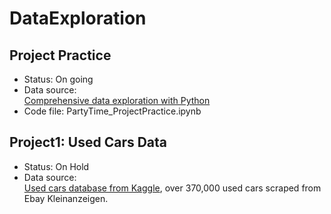# DataExploration

## Project Practice
* Status: On going
* Data source:  
[Comprehensive data exploration with Python](https://www.kaggle.com/pmarcelino/comprehensive-data-exploration-with-python)  
* Code file: PartyTime_ProjectPractice.ipynb
## Project1: Used Cars Data
* Status: On Hold
* Data source:  
[Used cars database from Kaggle](https://www.kaggle.com/orgesleka/used-cars-database/home), over 370,000 used cars scraped from Ebay Kleinanzeigen. 

